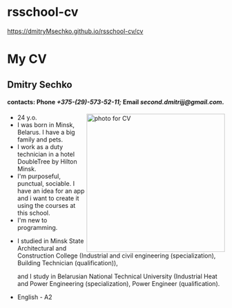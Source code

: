# rsschool-cv
https://dmitryMsechko.github.io/rsschool-cv/cv

<!doctype html>
  <html lang="en">
    <head>
      <meta http-equiv="x-ua-compatible" content="ie=edge">
      <title>My CV</title>
      <h1><strong>My CV</strong></h1>
      <h2><strong>Dmitry Sechko</strong></h2>
      <h4>contacts: Phone <em>+375-(29)-573-52-11;</em> Email <em>second.dmitrijj@gmail.com</em>.</h4>
      <p><img src="/photoforrsschool.png" alt="photo for CV" width="320" height="320" align="right"></p>
    </head>
    <body>
      <ul>
        <li>24 y.o.</li>
        <li>I was born in Minsk, Belarus. I have a big family and pets.</li>
        <li>I work as a duty technician in a hotel DoubleTree by Hilton Minsk.</li>
        <li>I'm purposeful, punctual, sociable. I have an idea for an app and i want to create it using the courses at this school.</li>
        <li>I'm new to programming.</li>
        <li><p>I studied in Minsk State Architectural and Construction College (Industrial and civil engineering (specialization), Building Technician (qualification)),</p>
          <p>and I study in Belarusian National Technical University (Industrial Heat and Power Engineering (specialization), Power Engineer (qualification).</p></li>
        <li>English - A2</li>
      </ul>
    </body>
  </html>  
